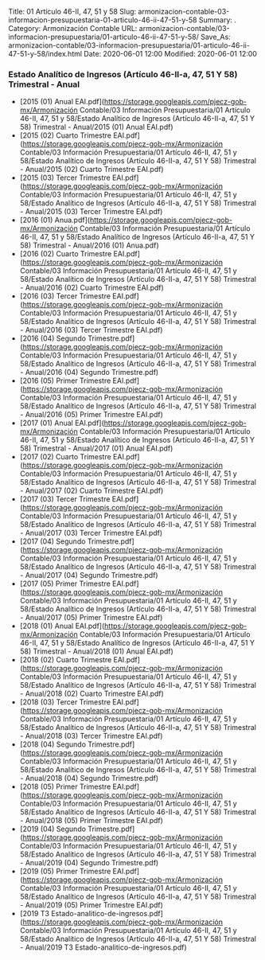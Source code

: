 Title: 01 Artículo 46-II, 47, 51 y 58
Slug: armonizacion-contable-03-informacion-presupuestaria-01-articulo-46-ii-47-51-y-58
Summary: .
Category: Armonización Contable
URL: armonizacion-contable/03-informacion-presupuestaria/01-articulo-46-ii-47-51-y-58/
Save_As: armonizacion-contable/03-informacion-presupuestaria/01-articulo-46-ii-47-51-y-58/index.html
Date: 2020-06-01 12:00
Modified: 2020-06-01 12:00


 



### Estado Analítico de Ingresos (Artículo 46-II-a, 47, 51 Y 58) Trimestral - Anual


* [2015 (01) Anual EAI.pdf](https://storage.googleapis.com/pjecz-gob-mx/Armonización Contable/03 Información Presupuestaria/01 Artículo 46-II, 47, 51 y 58/Estado Analítico de Ingresos (Artículo 46-II-a, 47, 51 Y 58) Trimestral - Anual/2015 (01) Anual EAI.pdf)
* [2015 (02) Cuarto Trimestre EAI.pdf](https://storage.googleapis.com/pjecz-gob-mx/Armonización Contable/03 Información Presupuestaria/01 Artículo 46-II, 47, 51 y 58/Estado Analítico de Ingresos (Artículo 46-II-a, 47, 51 Y 58) Trimestral - Anual/2015 (02) Cuarto Trimestre EAI.pdf)
* [2015 (03) Tercer Trimestre EAI.pdf](https://storage.googleapis.com/pjecz-gob-mx/Armonización Contable/03 Información Presupuestaria/01 Artículo 46-II, 47, 51 y 58/Estado Analítico de Ingresos (Artículo 46-II-a, 47, 51 Y 58) Trimestral - Anual/2015 (03) Tercer Trimestre EAI.pdf)
* [2016 (01) Anua.pdf](https://storage.googleapis.com/pjecz-gob-mx/Armonización Contable/03 Información Presupuestaria/01 Artículo 46-II, 47, 51 y 58/Estado Analítico de Ingresos (Artículo 46-II-a, 47, 51 Y 58) Trimestral - Anual/2016 (01) Anua.pdf)
* [2016 (02) Cuarto Trimestre EAI.pdf](https://storage.googleapis.com/pjecz-gob-mx/Armonización Contable/03 Información Presupuestaria/01 Artículo 46-II, 47, 51 y 58/Estado Analítico de Ingresos (Artículo 46-II-a, 47, 51 Y 58) Trimestral - Anual/2016 (02) Cuarto Trimestre EAI.pdf)
* [2016 (03) Tercer Trimestre EAI.pdf](https://storage.googleapis.com/pjecz-gob-mx/Armonización Contable/03 Información Presupuestaria/01 Artículo 46-II, 47, 51 y 58/Estado Analítico de Ingresos (Artículo 46-II-a, 47, 51 Y 58) Trimestral - Anual/2016 (03) Tercer Trimestre EAI.pdf)
* [2016 (04) Segundo Trimestre.pdf](https://storage.googleapis.com/pjecz-gob-mx/Armonización Contable/03 Información Presupuestaria/01 Artículo 46-II, 47, 51 y 58/Estado Analítico de Ingresos (Artículo 46-II-a, 47, 51 Y 58) Trimestral - Anual/2016 (04) Segundo Trimestre.pdf)
* [2016 (05) Primer Trimestre EAI.pdf](https://storage.googleapis.com/pjecz-gob-mx/Armonización Contable/03 Información Presupuestaria/01 Artículo 46-II, 47, 51 y 58/Estado Analítico de Ingresos (Artículo 46-II-a, 47, 51 Y 58) Trimestral - Anual/2016 (05) Primer Trimestre EAI.pdf)
* [2017 (01) Anual EAI.pdf](https://storage.googleapis.com/pjecz-gob-mx/Armonización Contable/03 Información Presupuestaria/01 Artículo 46-II, 47, 51 y 58/Estado Analítico de Ingresos (Artículo 46-II-a, 47, 51 Y 58) Trimestral - Anual/2017 (01) Anual EAI.pdf)
* [2017 (02) Cuarto Trimestre EAI.pdf](https://storage.googleapis.com/pjecz-gob-mx/Armonización Contable/03 Información Presupuestaria/01 Artículo 46-II, 47, 51 y 58/Estado Analítico de Ingresos (Artículo 46-II-a, 47, 51 Y 58) Trimestral - Anual/2017 (02) Cuarto Trimestre EAI.pdf)
* [2017 (03) Tercer Trimestre EAI.pdf](https://storage.googleapis.com/pjecz-gob-mx/Armonización Contable/03 Información Presupuestaria/01 Artículo 46-II, 47, 51 y 58/Estado Analítico de Ingresos (Artículo 46-II-a, 47, 51 Y 58) Trimestral - Anual/2017 (03) Tercer Trimestre EAI.pdf)
* [2017 (04) Segundo Trimestre.pdf](https://storage.googleapis.com/pjecz-gob-mx/Armonización Contable/03 Información Presupuestaria/01 Artículo 46-II, 47, 51 y 58/Estado Analítico de Ingresos (Artículo 46-II-a, 47, 51 Y 58) Trimestral - Anual/2017 (04) Segundo Trimestre.pdf)
* [2017 (05) Primer Trimestre EAI.pdf](https://storage.googleapis.com/pjecz-gob-mx/Armonización Contable/03 Información Presupuestaria/01 Artículo 46-II, 47, 51 y 58/Estado Analítico de Ingresos (Artículo 46-II-a, 47, 51 Y 58) Trimestral - Anual/2017 (05) Primer Trimestre EAI.pdf)
* [2018 (01) Anual EAI.pdf](https://storage.googleapis.com/pjecz-gob-mx/Armonización Contable/03 Información Presupuestaria/01 Artículo 46-II, 47, 51 y 58/Estado Analítico de Ingresos (Artículo 46-II-a, 47, 51 Y 58) Trimestral - Anual/2018 (01) Anual EAI.pdf)
* [2018 (02) Cuarto Trimestre EAI.pdf](https://storage.googleapis.com/pjecz-gob-mx/Armonización Contable/03 Información Presupuestaria/01 Artículo 46-II, 47, 51 y 58/Estado Analítico de Ingresos (Artículo 46-II-a, 47, 51 Y 58) Trimestral - Anual/2018 (02) Cuarto Trimestre EAI.pdf)
* [2018 (03) Tercer Trimestre EAI.pdf](https://storage.googleapis.com/pjecz-gob-mx/Armonización Contable/03 Información Presupuestaria/01 Artículo 46-II, 47, 51 y 58/Estado Analítico de Ingresos (Artículo 46-II-a, 47, 51 Y 58) Trimestral - Anual/2018 (03) Tercer Trimestre EAI.pdf)
* [2018 (04) Segundo Trimestre.pdf](https://storage.googleapis.com/pjecz-gob-mx/Armonización Contable/03 Información Presupuestaria/01 Artículo 46-II, 47, 51 y 58/Estado Analítico de Ingresos (Artículo 46-II-a, 47, 51 Y 58) Trimestral - Anual/2018 (04) Segundo Trimestre.pdf)
* [2018 (05) Primer Trimestre EAI.pdf](https://storage.googleapis.com/pjecz-gob-mx/Armonización Contable/03 Información Presupuestaria/01 Artículo 46-II, 47, 51 y 58/Estado Analítico de Ingresos (Artículo 46-II-a, 47, 51 Y 58) Trimestral - Anual/2018 (05) Primer Trimestre EAI.pdf)
* [2019 (04) Segundo Trimestre.pdf](https://storage.googleapis.com/pjecz-gob-mx/Armonización Contable/03 Información Presupuestaria/01 Artículo 46-II, 47, 51 y 58/Estado Analítico de Ingresos (Artículo 46-II-a, 47, 51 Y 58) Trimestral - Anual/2019 (04) Segundo Trimestre.pdf)
* [2019 (05) Primer Trimestre EAI.pdf](https://storage.googleapis.com/pjecz-gob-mx/Armonización Contable/03 Información Presupuestaria/01 Artículo 46-II, 47, 51 y 58/Estado Analítico de Ingresos (Artículo 46-II-a, 47, 51 Y 58) Trimestral - Anual/2019 (05) Primer Trimestre EAI.pdf)
* [2019 T3 Estado-analitico-de-ingresos.pdf](https://storage.googleapis.com/pjecz-gob-mx/Armonización Contable/03 Información Presupuestaria/01 Artículo 46-II, 47, 51 y 58/Estado Analítico de Ingresos (Artículo 46-II-a, 47, 51 Y 58) Trimestral - Anual/2019 T3 Estado-analitico-de-ingresos.pdf)


